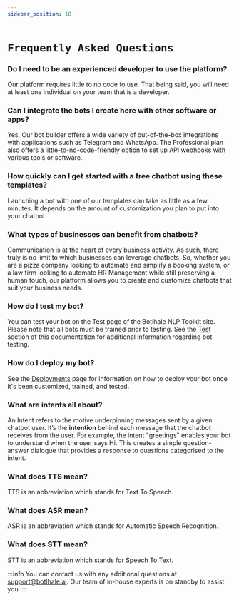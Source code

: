 ```yaml
---
sidebar_position: 10
---
```


# `Frequently Asked Questions`

### Do I need to be an experienced developer to use the platform? 

Our platform requires little to no code to use. That being said, you will need at least one individual on your team that is a developer.

### Can I integrate the bots I create here with other software or apps?

Yes. Our bot builder offers a wide variety of out-of-the-box integrations with applications such as Telegram and WhatsApp. The Professional plan also offers a little-to-no-code-friendly option to set up API webhooks with various tools or software.

### How quickly can I get started with a free chatbot using these templates?

Launching a bot with one of our templates can take as little as a few minutes. It depends on the amount of customization you plan to put into your chatbot.

### What types of businesses can benefit from chatbots?

Communication is at the heart of every business activity. As such, there truly is no limit to which businesses can leverage chatbots. So, whether you are a pizza company looking to automate and simplify a booking system, or a law firm looking to automate HR Management while still preserving a human touch, our platform allows you to create and customize chatbots that suit your business needs.

### How do I test my bot?

You can test your bot on the Test page of the Botlhale NLP Toolkit site. Please note that all bots must be trained prior to testing. See the [Test](https://docs.botlhale.xyz/docs/Platform/bot-builder/Testing) section of this documentation for additional information regarding bot testing. 

### How do I deploy my bot?

See the [Deployments](https://docs.botlhale.xyz/docs/Platform/live-bots/Deployments) page for information on how to deploy your bot once it's been customized, trained, and tested.

### What are intents all about?

An Intent refers to the motive underpinning messages sent by a given chatbot user. It’s the **intention** behind each message that the chatbot receives from the user. For example, the intent "greetings" enables your bot to understand when the user says Hi. This creates a simple question-answer dialogue that provides a response to questions categorised to the intent.

### What does TTS mean?

TTS is an abbreviation which stands for Text To Speech.

### What does ASR mean?

ASR is an abbreviation which stands for Automatic Speech Recognition.

### What does STT mean?

STT is an abbreviation which stands for Speech To Text.

:::info
You can contact us with any additional questions at support@botlhale.ai. Our team of in-house experts is on standby to assist you.
:::
